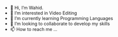 - 👋 Hi, I’m Wahid.
- 👀 I’m interested in Video Editing 
- 🌱 I’m currently learning Programming Languages
- 💞️ I’m looking to collaborate to develop my skills
- 📫 How to reach me ...

